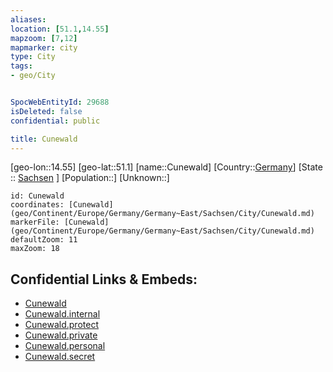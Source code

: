 ```yaml
---
aliases: 
location: [51.1,14.55]
mapzoom: [7,12] 
mapmarker: city 
type: City
tags:
- geo/City


SpocWebEntityId: 29688
isDeleted: false
confidential: public

title: Cunewald
---
```

[geo-lon::14.55]
[geo-lat::51.1]
[name::Cunewald]
[Country::[Germany](geo/Continent/Europe/Germany.md)]
[State :: [Sachsen](geo/Continent/Europe/Germany/Germany~East/Sachsen.md) ]
[Population::]
[Unknown::]


```leaflet
id: Cunewald
coordinates: [Cunewald](geo/Continent/Europe/Germany/Germany~East/Sachsen/City/Cunewald.md)
markerFile: [Cunewald](geo/Continent/Europe/Germany/Germany~East/Sachsen/City/Cunewald.md)
defaultZoom: 11 
maxZoom: 18
```


## Confidential Links & Embeds: 
- [Cunewald](../../../../../../../../_public/geo/Continent/Europe/Germany/Germany~East/Sachsen/City/Cunewald.md) 
- [Cunewald.internal](../../../../../../../../_internal/geo/Continent/Europe/Germany/Germany~East/Sachsen/City/Cunewald.internal.md) 
- [Cunewald.protect](../../../../../../../../_protect/geo/Continent/Europe/Germany/Germany~East/Sachsen/City/Cunewald.protect.md) 
- [Cunewald.private](../../../../../../../../_private/geo/Continent/Europe/Germany/Germany~East/Sachsen/City/Cunewald.private.md) 
- [Cunewald.personal](../../../../../../../../_personal/geo/Continent/Europe/Germany/Germany~East/Sachsen/City/Cunewald.personal.md) 
- [Cunewald.secret](../../../../../../../../_secret/geo/Continent/Europe/Germany/Germany~East/Sachsen/City/Cunewald.secret.md) 
